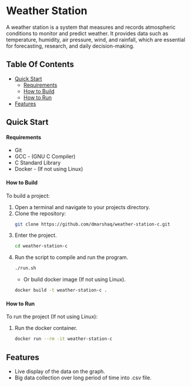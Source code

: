 # Weather Station

A weather station is a system that measures and records atmospheric conditions to monitor and predict weather. It provides data such as temperature, humidity, air pressure, wind, and rainfall, which are essential for forecasting, research, and daily decision-making.

Table Of Contents
-----------------
* [Quick Start](#quick-start)
    * [Requirements](#requirements)
    * [How to Build](#how-to-build)
    * [How to Run](#how-to-run)
* [Features](#features)

Quick Start
-----------------
#### Requirements
* Git
* GCC - (GNU C Compiler)
* C Standard Library
* Docker - (If not using Linux)



#### How to Build
To build a project:

1. Open a terminal and navigate to your projects directory.
2. Clone the repository:
    ```bash
    git clone https://github.com/dmarshaq/weather-station-c.git
    ```
3. Enter the project.
    ```bash
    cd weather-station-c
    ```
4. Run the script to compile and run the program.
   ```bash
   ./run.sh
   ```
   - Or build docker image (If not using Linux).
   ```bash
   docker build -t weather-station-c .
   ```
    
#### How to Run
To run the project (If not using Linux):

1. Run the docker container.
    ```bash
    docker run --rm -it weather-station-c
    ```


Features
-----------------
- Live display of the data on the graph.
- Big data collection over long period of time into .csv file.
